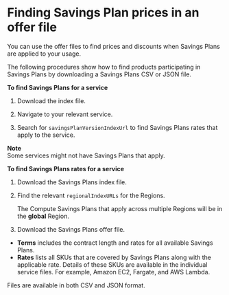 # Finding Savings Plan prices in an offer file<a name="sp-offer-file"></a>

You can use the offer files to find prices and discounts when Savings Plans are applied to your usage\.

The following procedures show how to find products participating in Savings Plans by downloading a Savings Plans CSV or JSON file\.<a name="find-sp-procedure"></a>

**To find Savings Plans for a service**

1. Download the index file\.

1. Navigate to your relevant service\.

1. Search for `savingsPlanVersionIndexUrl` to find Savings Plans rates that apply to the service\.

**Note**  
Some services might not have Savings Plans that apply\.<a name="find-sp-rates"></a>

**To find Savings Plans rates for a service**

1. Download the Savings Plans index file\.

1. Find the relevant `regionalIndexURLs` for the Regions\.

   The Compute Savings Plans that apply across multiple Regions will be in the **global** Region\.

1. Download the Savings Plans offer file\.
+ **Terms** includes the contract length and rates for all available Savings Plans\.
+ **Rates** lists all SKUs that are covered by Savings Plans along with the applicable rate\. Details of these SKUs are available in the individual service files\. For example, Amazon EC2, Fargate, and AWS Lambda\.

Files are available in both CSV and JSON format\.
